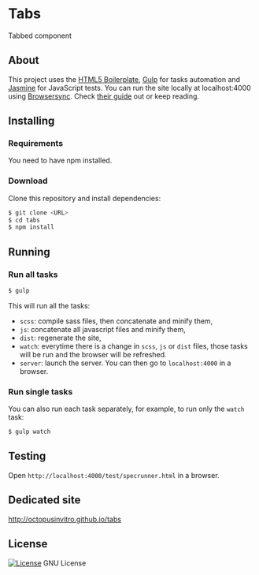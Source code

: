 # Tabs

Tabbed component

## About

This project uses the [HTML5 Boilerplate](https://html5boilerplate.com/), [Gulp](http://gulpjs.com/) for tasks automation and [Jasmine](http://jasmine.github.io/) for JavaScript tests. You can run the site locally at localhost:4000 using [Browsersync](https://www.browsersync.io/). Check [their guide](https://www.browsersync.io/docs/gulp/) out or keep reading.

## Installing

### Requirements

You need to have npm installed.

### Download

Clone this repository and install dependencies:

```bash
$ git clone <URL>
$ cd tabs
$ npm install
```

## Running

### Run all tasks

```bash
$ gulp
```

This will run all the tasks:
* `scss`: compile sass files, then concatenate and minify them,
* `js`: concatenate all javascript files and minify them,
* `dist`: regenerate the site,
* `watch`: everytime there is a change in `scss`, `js` or `dist` files, those tasks will be run and the browser will be refreshed.
* `server`: launch the server. You can then go to `localhost:4000` in a browser.

### Run single tasks

You can also run each task separately, for example, to run only the `watch` task:

```bash
$ gulp watch
```

## Testing

Open `http://localhost:4000/test/specrunner.html` in a browser.

## Dedicated site

http://octopusinvitro.github.io/tabs

## License

[![License](https://img.shields.io/badge/gnu-license-green.svg?style=flat)](https://opensource.org/licenses/GPL-2.0)
GNU License
